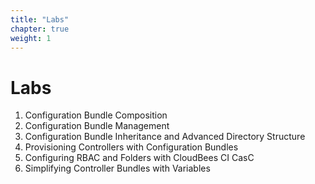 ```yaml
---
title: "Labs"
chapter: true
weight: 1
---
```


# Labs

1. Configuration Bundle Composition
2. Configuration Bundle Management
3. Configuration Bundle Inheritance and Advanced Directory Structure
4. Provisioning Controllers with Configuration Bundles
5. Configuring RBAC and Folders with CloudBees CI CasC
6. Simplifying Controller Bundles with Variables
